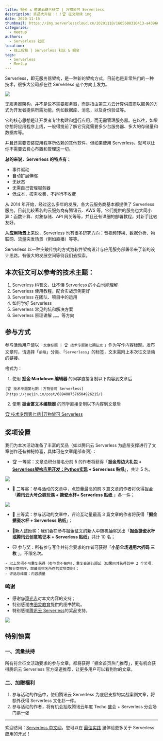 ```yaml
---
title: 掘金 x 腾讯云联合征文 | 万物皆可 Serverless
description: 奖品大升级！！！🏆 征文继续 ing
date: 2020-11-16
thumbnail: https://img.serverlesscloud.cn/20201118/1605688310413-a439663e77e045899725dc094b393d6e_tplv-k3u1fbpfcp-watermark.jpg
categories:
  - meetup
authors:
  - Serverless 社区
location:
  - 线上投稿 | Serverless 社区 & 掘金
tags:
  - Serverless
  - Meetup
---
```


Serverless，即无服务器架构，是一种新的架构方式。目前也是非常热门的一种技术，很多大公司都在往 Serverless 这个方向上发力。

![](https://img.serverlesscloud.cn/20201118/1605688310413-a439663e77e045899725dc094b393d6e_tplv-k3u1fbpfcp-watermark.jpg)

无服务器架构，并不是说不需要服务器，而是指由第三方云计算供应商以服务的方式为开发者提供所需功能，例如数据库、消息，以及身份验证等。

它的核心思想是让开发者专注构建和运行应用，而无需管理服务器。在以往，如果你想将应用程序上线，一般得提前了解它究竟需要多少台服务器、多大的存储量和数据库等。

并且还需要安装应用程序所依赖的其他软件。但如果使用 Serverless，就可以让你不需要去费心布置和管理这一切。

**总的来说，Serverless 的特点有：**

- 事件驱动
- 自动扩展伸缩
- 无状态
- 无需自己管理服务器
- 低成本，按需收费，不运行不收费

从 2014 年开始，经过这么多年的发展，各大云服务商基本都提供了 Serverless 服务。目前比较著名的云服务商有腾讯云、AWS 等。它们提供的服务也大同小异：函数计算、对象存储、API 网关等等，并且还有详细的部署教程，对新手比较友好。

从**应用场景**上来说，Serverless 也有很多研究方向：音视频转换、数据分析、物联网、流量突发场景（例如直播）等等。

Serverless 以一种突破传统的方式为软件架构设计与应用服务部署带来了新的设计思路，有很大的发展空间等待我们去探索。

## 本次征文可以参考的技术主题：

1. Serverless 科普文，让不懂 Serverless 的小白也能理解
2. Serverless 使用教程，配合实战示例更好
3. Serverless 在团队、项目中的运用
4. 如何学好 Serverless
5. Serverless 常见的坑和解决方案
6. Serverless 原理讲解
。。。等方向

## 参与方式

参与活动用户请以「`文章标题 | 🏆 技术专题第七期征文` 」作为写作内容标题。发布文章时，请选择「`前端`」分类、「`Serverless`」的标签，文末需附上本次征文活动的链接。

格式为：

1. 使用 **掘金 Markdown 编辑器** 的同学直接复制以下内容到文章后

```
[🏆 技术专题第七期 |万物皆可 Serverless](https://juejin.im/post/6894087576504926215/)
```

2. 使用 **掘金富文本编辑器** 的同学直接复制以下内容到文章后

[🏆 技术专题第七期 |万物皆可 Serverless](https://juejin.im/post/6894087576504926215/)

## 奖项设置

我们为本次活动准备了丰富的奖品（如以腾讯云 Serverless 为底层支撑进行了文章创作还有神秘惊喜，具体可在文章尾部查阅）：

- 🏆 一等奖：文章总积分排名分前 5 的作者将获得「**掘金周边大礼包 + [Serverless架构应用开发：Python实现](https://u.jd.com/tOhW5mj) + Serverless 贴纸**」，共计 5 名。

![](https://img.serverlesscloud.cn/20201118/1605689955750-d8c9e85d7e1243b2ae4d768cdd20b261~tplv-k3u1fbpfcp-watermark.image.png)

- 💙 二等奖：参与活动的文章中，点赞量最高的前 3 篇文章的作者将获得掘金「**腾讯云大号企鹅玩偶 + 搪瓷水杯+  Serverless 贴纸** 」各一件；

![](https://img.serverlesscloud.cn/20201118/1605688919892-timg%20%282%29.jpg)

- 👏 三等奖：参与活动的文章中，评论互动量最高 3 篇文章的作者将获得「**掘金搪瓷水杯 + Serverless 贴纸**」；

- 🎉新人鼓励奖：我们会在参与掘金征文的新人中随机抽奖送出「**掘金搪瓷水杯或腾讯云创意笔记本 + Serverless 贴纸**」共计 10 名；

- 🐱 参与奖：所有参与写作并符合要求的作者可获得「**小册全场通用六折码 三枚** 」，不限名次。

```
- 以上奖项不可重复获得（参与奖不在内），重复会进行顺延（如果同时获得其中 2 个奖项，将按分类排序，取最高排名所在的奖项类别）；
- 评选总维度：内容质量
```

### 鸣谢

- 感谢@[谭光志](https://juejin.im/user/1433418893103645)对本文内容的支持；
- 特别感谢由[图灵教育](https://u.jd.com/tOhW5mj)提供的图书赞助。
- 特别感谢[腾讯云 Serverless](https://juejin.im/user/3421335918490222)的奖品支持。

![](https://img.serverlesscloud.cn/20201118/1605689951528-50e9a91c61d94710b3fa1858d7909c04~tplv-k3u1fbpfcp-watermark.image.png)

## 特别惊喜

### 一、流量扶持

所有符合征文活动要求的参与文章，都将获得「掘金首页热门推荐」，更有机会获得腾讯云 Serverless 官方渠道推荐，让更多用户可以看到你的文章。

### 二、加赠福利

1. 参与活动的作品中，使用腾讯云 Serverless 为底层支撑的实战案例文章，将额外获得 Serverless 文化衫一件。
2. 参与活动的作者，将有机会抽取腾讯云年度 Techo 盛会 + Serverless 分会场门票一张

---

欢迎访问：[Serverless 中文网](https://serverlesscloud.cn/)，您可以在 [最佳实践](https://serverlesscloud.cn/best-practice) 里体验更多关于 Serverless 应用的开发！
